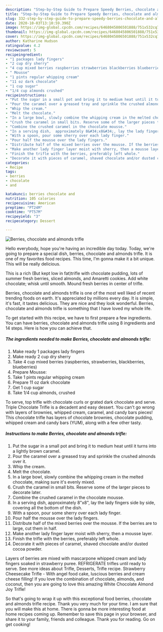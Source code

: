 ```yaml
---
description: "Step-by-Step Guide to Prepare Speedy Berries, chocolate and almonds trifle"
title: "Step-by-Step Guide to Prepare Speedy Berries, chocolate and almonds trifle"
slug: 332-step-by-step-guide-to-prepare-speedy-berries-chocolate-and-almonds-trifle
date: 2020-10-03T13:10:59.390Z
image: https://img-global.cpcdn.com/recipes/6468045806501888/751x532cq70/berries-chocolate-and-almonds-trifle-recipe-main-photo.jpg
thumbnail: https://img-global.cpcdn.com/recipes/6468045806501888/751x532cq70/berries-chocolate-and-almonds-trifle-recipe-main-photo.jpg
cover: https://img-global.cpcdn.com/recipes/6468045806501888/751x532cq70/berries-chocolate-and-almonds-trifle-recipe-main-photo.jpg
author: Katharine Hudson
ratingvalue: 4.2
reviewcount: 5
recipeingredient:
- "1 packages lady fingers"
- "2 cup dry sherry"
- "4 cup mixed berries raspberries strawberries blackberries blueberries"
- " Mousse"
- "1 pints regular whipping cream"
- "11 oz dark chocolate"
- "1 cup sugar"
- "1/4 cup almonds crushed"
recipeinstructions:
- "Put the sugar in a small pot and bring it to medium heat until it turns into a lightly brown caramel."
- "Pour the caramel over a greased tray and sprinkle the crushed almonds over it."
- "Whip the cream."
- "Melt the chocolate."
- "In a large bowl, slowly combine the whipping cream in the melted chocolate, making sure it&#39;s evenly mixed."
- "Crush the caramel in small bits. Reserve some of the larger pieces to decorate later."
- "Combine the crushed caramel in the chocolate mousse."
- "In a serving dish,  approximately 8&#34;x8&#34;, lay the lady fingers side by side, covering all the bottom of the dish."
- "With a spoon, pour some sherry over each lady finger."
- "Pour half the mousse over the lady fingers."
- "Distribute half of the mixed berries over the mousse. If the berries are to large, cut them in half."
- "Make another lady finger layer moist with sherry, then a mousse layer."
- "Finish the trifle with the berries, preferably left whole."
- "Decorate it with pieces of caramel, shaved chocolate and/or dusted cocoa powder."
categories:
- Recipe
tags:
- berries
- chocolate
- and

katakunci: berries chocolate and 
nutrition: 105 calories
recipecuisine: American
preptime: "PT24M"
cooktime: "PT57M"
recipeyield: "3"
recipecategory: Dessert

---
```



![Berries, chocolate and almonds trifle](https://img-global.cpcdn.com/recipes/6468045806501888/751x532cq70/berries-chocolate-and-almonds-trifle-recipe-main-photo.jpg)

Hello everybody, hope you're having an incredible day today. Today, we're going to prepare a special dish, berries, chocolate and almonds trifle. It is one of my favorites food recipes. This time, I'm gonna make it a bit unique. This will be really delicious.

This is a rich (But kept low in fat)trifle with chocolate pudding, lots of summer fresh berries, sliced almonds, and Amaretti cookies. Add white chocolate; whisk until smooth. Mound fresh berries in center of trifle.

Berries, chocolate and almonds trifle is one of the most well liked of recent trending foods on earth. It's appreciated by millions every day. It is simple, it's fast, it tastes delicious. They are nice and they look wonderful. Berries, chocolate and almonds trifle is something that I have loved my whole life.


To get started with this recipe, we have to first prepare a few ingredients. You can have berries, chocolate and almonds trifle using 8 ingredients and 14 steps. Here is how you can achieve that.

<!--inarticleads1-->

##### The ingredients needed to make Berries, chocolate and almonds trifle:

1. Make ready 1 packages lady fingers
1. Make ready 2 cup dry sherry
1. Take 4 cup mixed berries (raspberries, strawberries, blackberries, blueberries)
1. Prepare  Mousse:
1. Take 1 pints regular whipping cream
1. Prepare 11 oz dark chocolate
1. Get 1 cup sugar
1. Take 1/4 cup almonds, crushed


To serve, top trifle with chocolate curls or grated dark chocolate and serve. Triple Chocolate Trifle is a decadent and easy dessert. You can&#39;t go wrong with layers of brownies, whipped cream, caramel, and candy bars pieces! This chocolate trifle has layers of chocolate brownies, chocolate pudding, whipped cream and candy bars (YUM), along with a few other tasty. 

<!--inarticleads2-->

##### Instructions to make Berries, chocolate and almonds trifle:

1. Put the sugar in a small pot and bring it to medium heat until it turns into a lightly brown caramel.
1. Pour the caramel over a greased tray and sprinkle the crushed almonds over it.
1. Whip the cream.
1. Melt the chocolate.
1. In a large bowl, slowly combine the whipping cream in the melted chocolate, making sure it&#39;s evenly mixed.
1. Crush the caramel in small bits. Reserve some of the larger pieces to decorate later.
1. Combine the crushed caramel in the chocolate mousse.
1. In a serving dish,  approximately 8&#34;x8&#34;, lay the lady fingers side by side, covering all the bottom of the dish.
1. With a spoon, pour some sherry over each lady finger.
1. Pour half the mousse over the lady fingers.
1. Distribute half of the mixed berries over the mousse. If the berries are to large, cut them in half.
1. Make another lady finger layer moist with sherry, then a mousse layer.
1. Finish the trifle with the berries, preferably left whole.
1. Decorate it with pieces of caramel, shaved chocolate and/or dusted cocoa powder.


Layers of berries are mixed with mascarpone whipped cream and lady fingers soaked in strawberry puree. REFRIGERATE trifles until ready to serve. See more ideas about Trifle, Desserts, Trifle recipe. Strawberry Cheesecake Trifle - With angel food cake, luscious berries and cream cheese filling! If you love the combination of chocolate, almonds, and coconut, then you are going to love this amazing White Chocolate Almond Joy Trifle! 

So that's going to wrap it up with this exceptional food berries, chocolate and almonds trifle recipe. Thank you very much for your time. I am sure that you will make this at home. There is gonna be more interesting food at home recipes coming up. Remember to save this page in your browser, and share it to your family, friends and colleague. Thank you for reading. Go on get cooking!
